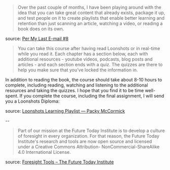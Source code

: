 ---
---

>Over the past couple of months, I have been playing around with the idea that you can take great content that already exists, package it up, and test people on it to create playlists that enable better learning and retention than just scanning an article, watching a video, or reading a book does on its own.

source: [Per My Last E-mail #8](https://packym.substack.com/p/per-my-last-e-mail-8)

>You can take this course after having read Loonshots or in real-time while you read it. Each chapter has a section below, each with additional resources - youtube videos, podcasts, blog posts and articles - and each section ends with a quiz. The quizzes are there to help you make sure that you’ve locked the information in. 

In addition to reading the book, the course should take about 8-10 hours to complete, including reading, watching and listening to the additional resources and taking the quizzes.  I hope that you find it to be time well-spent. If you complete the course, including the final assignment, I will send you a Loonshots Diploma:

source: [Loonshots Learning Playlist — Packy McCormick](https://www.packym.com/blog/loonshots)

--

>Part of our mission at the Future Today Institute is to develop a culture of foresight in every organization. For that reason, the Future Today Institute's research and tools are now open source and licensed under a Creative Commons Attribution- NonCommercial-ShareAlike 4.0 International License. 

source: [Foresight Tools – The Future Today Institute](https://futuretodayinstitute.com/foresight-tools/)